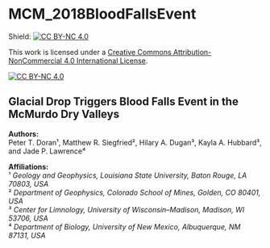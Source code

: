 # MCM_2018BloodFallsEvent


Shield: [![CC BY-NC 4.0][cc-by-nc-shield]][cc-by-nc]

This work is licensed under a
[Creative Commons Attribution-NonCommercial 4.0 International License][cc-by-nc].

[![CC BY-NC 4.0][cc-by-nc-image]][cc-by-nc]

[cc-by-nc]: https://creativecommons.org/licenses/by-nc/4.0/
[cc-by-nc-image]: https://licensebuttons.net/l/by-nc/4.0/88x31.png
[cc-by-nc-shield]: https://img.shields.io/badge/License-CC%20BY--NC%204.0-lightgrey.svg


## Glacial Drop Triggers Blood Falls Event in the McMurdo Dry Valleys

**Authors:**  
Peter T. Doran¹, Matthew R. Siegfried², Hilary A. Dugan³, Kayla A. Hubbard³, and Jade P. Lawrence⁴  

**Affiliations:**  
¹ *Geology and Geophysics, Louisiana State University, Baton Rouge, LA 70803, USA*  
² *Department of Geophysics, Colorado School of Mines, Golden, CO 80401, USA*  
³ *Center for Limnology, University of Wisconsin–Madison, Madison, WI 53706, USA*  
⁴ *Department of Biology, University of New Mexico, Albuquerque, NM 87131, USA*

